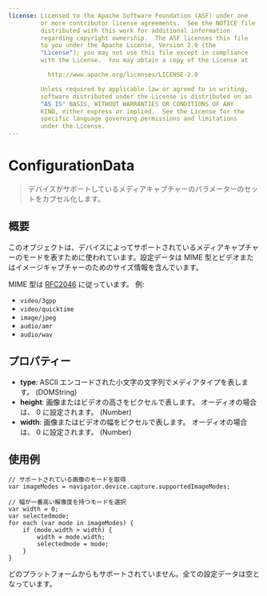 ```yaml
---
license: Licensed to the Apache Software Foundation (ASF) under one
         or more contributor license agreements.  See the NOTICE file
         distributed with this work for additional information
         regarding copyright ownership.  The ASF licenses this file
         to you under the Apache License, Version 2.0 (the
         "License"); you may not use this file except in compliance
         with the License.  You may obtain a copy of the License at

           http://www.apache.org/licenses/LICENSE-2.0

         Unless required by applicable law or agreed to in writing,
         software distributed under the License is distributed on an
         "AS IS" BASIS, WITHOUT WARRANTIES OR CONDITIONS OF ANY
         KIND, either express or implied.  See the License for the
         specific language governing permissions and limitations
         under the License.
---
```


ConfigurationData
=================

> デバイスがサポートしているメディアキャプチャーのパラメーターのセットをカプセル化します。

概要
-----------

このオブジェクトは、デバイスによってサポートされているメディアキャプチャーのモードを表すために使われています。設定データは MIME 型とビデオまたはイメージキャプチャーのためのサイズ情報を含んでいます。

MIME 型は [RFC2046](http://www.ietf.org/rfc/rfc2046.txt) に従っています。 例:

- `video/3gpp`
- `video/quicktime`
- `image/jpeg`
- `audio/amr`
- `audio/wav` 

プロパティー
----------

- __type__: ASCII エンコードされた小文字の文字列でメディアタイプを表します。 (DOMString)
- __height__: 画像またはビデオの高さをピクセルで表します。 オーディオの場合は、 0 に設定されます。 (Number)
- __width__: 画像またはビデオの幅をピクセルで表します。 オーディオの場合は、 0 に設定されます。 (Number)

使用例
-------------

    // サポートされている画像のモードを取得
    var imageModes = navigator.device.capture.supportedImageModes;

    // 幅が一番高い解像度を持つモードを選択
    var width = 0;
    var selectedmode;
    for each (var mode in imageModes) {
        if (mode.width > width) {
            width = mode.width;
            selectedmode = mode;
        }
    }


どのプラットフォームからもサポートされていません。全ての設定データは空となっています。
